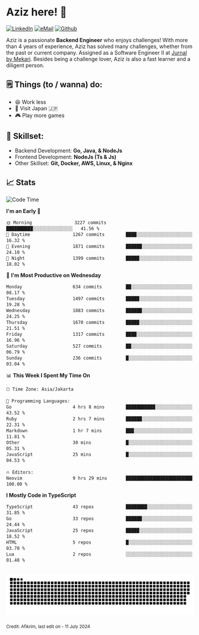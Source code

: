 # Aziz here! 👋

[![LinkedIn](https://img.shields.io/static/v1?message=afikrim&logo=linkedin&label=&color=0077B5&logoColor=white&labelColor=&style=for-the-badge)](https://www.linkedin.com/in/afikrim)
[![eMail](https://img.shields.io/static/v1?message=afikrim10@gmail.com&logo=gmail&label=&color=D14836&logoColor=white&labelColor=&style=for-the-badge)](mailto:afikrim10@gmail.com)
[![Github](https://komarev.com/ghpvc/?username=afikrim&label=Visitors&style=for-the-badge)](https://www.github.com/afikrim)

<!--Introduction-->
Aziz is a passionate **Backend Engineer** who enjoys challenges! With more than 4 years of experience, Aziz has solved many challenges, whether from the past or current company. Assigned as a Software Engineer II at [Jurnal by Mekari](https://jurnal.id). Besides being a challenge lover, Aziz is also a fast learner and a diligent person.

<!--Things TODO-->
## 🗒️ Things (to / wanna) do:

- 😆 Work less
- 🚀 Visit Japan 🇯🇵
- 🎮 Play more games

<!--Skillset-->
## 🏅 Skillset:

- Backend Development: **Go, Java, & NodeJs**
- Frontend Development: **NodeJs (Ts & Js)**
- Other Skillset: **Git, Docker, AWS, Linux, & Nginx**

## 📈 Stats  

<!--START_SECTION:waka-->
![Code Time](http://img.shields.io/badge/Code%20Time-2%2C047%20hrs%2041%20mins-blue)

**I'm an Early 🐤** 

```text
🌞 Morning                3227 commits        ██████████░░░░░░░░░░░░░░░   41.56 % 
🌆 Daytime                1267 commits        ████░░░░░░░░░░░░░░░░░░░░░   16.32 % 
🌃 Evening                1871 commits        ██████░░░░░░░░░░░░░░░░░░░   24.10 % 
🌙 Night                  1399 commits        █████░░░░░░░░░░░░░░░░░░░░   18.02 % 
```
📅 **I'm Most Productive on Wednesday** 

```text
Monday                   634 commits         ██░░░░░░░░░░░░░░░░░░░░░░░   08.17 % 
Tuesday                  1497 commits        █████░░░░░░░░░░░░░░░░░░░░   19.28 % 
Wednesday                1883 commits        ██████░░░░░░░░░░░░░░░░░░░   24.25 % 
Thursday                 1670 commits        █████░░░░░░░░░░░░░░░░░░░░   21.51 % 
Friday                   1317 commits        ████░░░░░░░░░░░░░░░░░░░░░   16.96 % 
Saturday                 527 commits         ██░░░░░░░░░░░░░░░░░░░░░░░   06.79 % 
Sunday                   236 commits         █░░░░░░░░░░░░░░░░░░░░░░░░   03.04 % 
```


📊 **This Week I Spent My Time On** 

```text
🕑︎ Time Zone: Asia/Jakarta

💬 Programming Languages: 
Go                       4 hrs 8 mins        ███████████░░░░░░░░░░░░░░   43.52 % 
Ruby                     2 hrs 7 mins        ██████░░░░░░░░░░░░░░░░░░░   22.31 % 
Markdown                 1 hr 7 mins         ███░░░░░░░░░░░░░░░░░░░░░░   11.81 % 
Other                    30 mins             █░░░░░░░░░░░░░░░░░░░░░░░░   05.31 % 
JavaScript               25 mins             █░░░░░░░░░░░░░░░░░░░░░░░░   04.53 % 

🔥 Editors: 
Neovim                   9 hrs 29 mins       █████████████████████████   100.00 % 
```

**I Mostly Code in TypeScript** 

```text
TypeScript               43 repos            ████████░░░░░░░░░░░░░░░░░   31.85 % 
Go                       33 repos            ██████░░░░░░░░░░░░░░░░░░░   24.44 % 
JavaScript               25 repos            █████░░░░░░░░░░░░░░░░░░░░   18.52 % 
HTML                     5 repos             █░░░░░░░░░░░░░░░░░░░░░░░░   03.70 % 
Lua                      2 repos             ░░░░░░░░░░░░░░░░░░░░░░░░░   01.48 % 
```




<!--END_SECTION:waka-->


<br clear="both">

<div align="center">
  <img src="https://raw.githubusercontent.com/afikrim/afikrim/output/snake.svg" alt="Snake animation" />
</div>


<sub>Credit: Afikrim, last edit on - 11 July 2024</sub>
